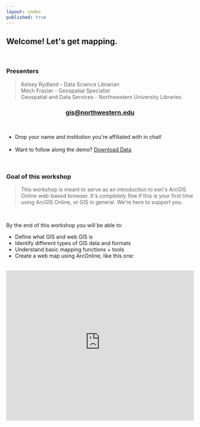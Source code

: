 ```yaml
---
layout: index
published: true
---
```


## Welcome! Let's get mapping. 

<br>

### Presenters
> Kelsey Rydland - Data Science Librarian <br>
> Méch Frazier - Geospatial Specialist <br>
Geospatial and Data Services - Northwestern University Libraries <br>

<center>
  <h3 style="color:purple;"><a href="mailto:gis@northwestern.edu?subject=GIS support"> gis@northwestern.edu </a></h3>
</center>
<br>

<ul>
  <li>Drop your name and institution you're affiliated with in chat!</li>

<br>

<li>Want to follow along the demo? <a class="btn btn-primary" href="https://github.com/nulib-ds/arcgis-online/blob/gh-pages/_data/arconline_data_s21.zip"><i class="fa fa-home"></i> Download Data</a></li>
</ul>

<br>

### Goal of this workshop
> This workshop is meant to serve as an introduction to esri's ArcGIS Online web-based browser. It's *completely* fine if this is your first time using ArcGIS Online, or GIS in general. We're here to support you.

<br>

By the end of this workshop you will be able to: 

* Define what GIS and web GIS is
* Identify different types of GIS data and formats
* Understand basic mapping functions + tools
* Create a web map using ArcOnline, like this one: 

<br>

  <style>.embed-container {position: relative; padding-bottom: 80%; height: 0; max-width: 100%;} .embed-container iframe, .embed-container object, .embed-container iframe{position: absolute; top: 0; left: 0; width: 100%; height: 100%;} small{position: absolute; z-index: 40; bottom: 0; margin-bottom: -15px;}</style><div class="embed-container"><iframe width="500" height="400" frameborder="0" scrolling="yes" marginheight="0" marginwidth="0" title="An Examination of Chicago's Ballot Drop-Boxes" src="https://northwestern.maps.arcgis.com/apps/MapJournal/index.html?appid=4c5dccabdc5540e590972b00eb755562"></iframe></div>

